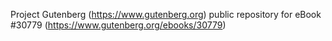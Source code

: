 Project Gutenberg (https://www.gutenberg.org) public repository for eBook #30779 (https://www.gutenberg.org/ebooks/30779)
